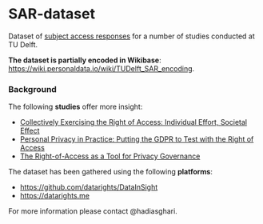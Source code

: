 # SAR-dataset
Dataset of [subject access responses](https://wiki.personaldata.io/wiki/Subject_Access_Request) for a number of studies conducted at TU Delft. 

__The dataset is partially encoded in Wikibase__: https://wiki.personaldata.io/wiki/TUDelft_SAR_encoding.

### Background

The following __studies__ offer more insight:
- [Collectively Exercising the Right of Access: Individual Effort, Societal Effect](https://policyreview.info/articles/analysis/collectively-exercising-right-access-individual-effort-societal-effect) 
- [Personal Privacy in Practice: Putting the GDPR to Test with the Right of Access](https://repository.tudelft.nl/islandora/object/uuid%3Accea2ec8-5ecb-47e3-8fae-79733d765093?collection=education)
- [The Right-of-Access as a Tool for Privacy Governance](https://www.petsymposium.org/2017/papers/hotpets/rights-of-access.pdf)

The dataset has been gathered using the following __platforms__:
- https://github.com/datarights/DataInSight
- https://datarights.me


For more information please contact @hadiasghari.




